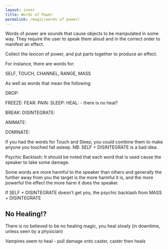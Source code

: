 ```yaml
---
layout: inner
title: Words of Power
permalink: /magic/words of power/
---
```



Words of power are sounds that cause objects to be manipulated in some way.
They require the user to speak them aloud and in the correct order to manifest an effect.

Collect the lexicon of power, and put parts together to produce an effect.

For instance, there are words for: 

SELF, TOUCH, CHANNEL, RANGE, MASS

As well as words that mean the following: 

DROP:

FREEZE:
FEAR:
PAIN:
SLEEP: 
HEAL: - there is no heal? 

BREAK: 
DISINTEGRATE: 

ANIMATE: 

DOMINATE: 

If you had the words for Touch and Sleep, you could combine them to make anyone you touched fall asleep. NB: SELF  + DISINTEGRATE is a bad idea.

Psychic Backlash: 
It should be noted that each word that is used cause the speaker to take some damage.

Some words are more harmful to the speaker than others and generally the further away from you the target is the more harmful it is, and the more powerful the effect the more harm it does the speaker.

If SELF + DISINTEGRATE doesn’t get you, the psychic backlash from MASS + DISINTEGRATE

## No Healing!?

There is no believed to be no healing magic, you heal slowly (in downtime, unless seen by a physician) 

Vampires seem to heal - pull damage onto caster, caster then heals